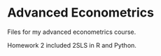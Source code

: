 # Advanced Econometrics
Files for my advanced econometrics course.

Homework 2 included 2SLS in R and Python.
